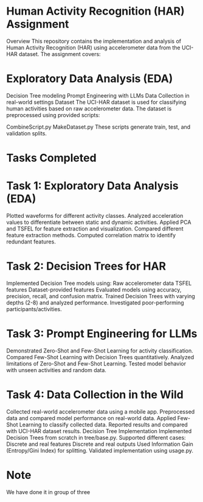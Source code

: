 # Human Activity Recognition (HAR) Assignment
Overview
This repository contains the implementation and analysis of Human Activity Recognition (HAR) using accelerometer data from the UCI-HAR dataset. The assignment covers:

# Exploratory Data Analysis (EDA)
Decision Tree modeling
Prompt Engineering with LLMs
Data Collection in real-world settings
Dataset
The UCI-HAR dataset is used for classifying human activities based on raw accelerometer data. The dataset is preprocessed using provided scripts:

CombineScript.py
MakeDataset.py
These scripts generate train, test, and validation splits.

# Tasks Completed
# Task 1: Exploratory Data Analysis (EDA)
  Plotted waveforms for different activity classes.
  Analyzed acceleration values to differentiate between static and dynamic activities.
  Applied PCA and TSFEL for feature extraction and visualization.
  Compared different feature extraction methods.
  Computed correlation matrix to identify redundant features.
# Task 2: Decision Trees for HAR
  Implemented Decision Tree models using:
  Raw accelerometer data
  TSFEL features
  Dataset-provided features
  Evaluated models using accuracy, precision, recall, and confusion matrix.
  Trained Decision Trees with varying depths (2-8) and analyzed performance.
  Investigated poor-performing participants/activities.
# Task 3: Prompt Engineering for LLMs
  Demonstrated Zero-Shot and Few-Shot Learning for activity classification.
  Compared Few-Shot Learning with Decision Trees quantitatively.
  Analyzed limitations of Zero-Shot and Few-Shot Learning.
  Tested model behavior with unseen activities and random data.
# Task 4: Data Collection in the Wild
  Collected real-world accelerometer data using a mobile app.
  Preprocessed data and compared model performance on real-world data.
  Applied Few-Shot Learning to classify collected data.
  Reported results and compared with UCI-HAR dataset results.
  Decision Tree Implementation
  Implemented Decision Trees from scratch in tree/base.py.
  Supported different cases:
  Discrete and real features
  Discrete and real outputs
  Used Information Gain (Entropy/Gini Index) for splitting.
  Validated implementation using usage.py.
# Note
  We have done it in group of three
